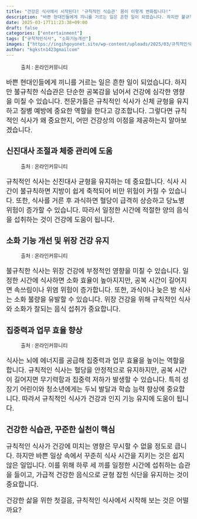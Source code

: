 ```yaml
---
title: "건강은 식사에서 시작된다! '규칙적인 식습관' 몸이 이렇게 변화됩니다!"
description: "바쁜 현대인들에게 끼니를 거르는 일은 흔한 일이 되었습니다. 하지만 불규칙한 식습관은 단순한 공복감을 넘어서 건강에 심각한 영향을 미칠 수 있습니다. 전문가들은 규칙적인 식사가 신체 균형을 유지하고 질병 예방에 중요한 역할을 한다고 강조합니다. 그렇다면 규칙적인 식사가"
date: 2025-03-17T11:23:38+09:00
draft: false
categories: ["entertainment"]
tags: ["규칙적인식사", "소화기능개선"]
images: ["https://ingihgoyonet.site/wp-content/uploads/2025/03/규칙적인식사.webp", "https://ingihgoyonet.site/wp-content/uploads/2025/03/신진대사균형.webp", "https://ingihgoyonet.site/wp-content/uploads/2025/03/소화기간개선.webp", "https://ingihgoyonet.site/wp-content/uploads/2025/03/집중-1024x683.jpg"]
author: "kgkstn1423gmailcom"
---
```


<figure ><img src="https://ingihgoyonet.site/wp-content/uploads/2025/03/규칙적인식사.webp" alt="" style="aspect-ratio:16/9;object-fit:cover"/><figcaption >출처 : 온라인커뮤니티</figcaption></figure> <p style="font-size:18px">바쁜 현대인들에게 끼니를 거르는 일은 흔한 일이 되었습니다. 하지만 불규칙한 식습관은 단순한 공복감을 넘어서 건강에 심각한 영향을 미칠 수 있습니다. 전문가들은 규칙적인 식사가 신체 균형을 유지하고 질병 예방에 중요한 역할을 한다고 강조합니다. 그렇다면 규칙적인 식사가 왜 중요한지, 어떤 건강상의 이점을 제공하는지 알아보겠습니다.</p> <h2 >신진대사 조절과 체중 관리에 도움</h2> <figure ><img src="https://ingihgoyonet.site/wp-content/uploads/2025/03/신진대사균형.webp" alt="" style="aspect-ratio:16/9;object-fit:cover"/><figcaption >출처 : 온라인커뮤니티</figcaption></figure> <p style="font-size:18px">규칙적인 식사는 신진대사 균형을 유지하는 데 중요합니다. 식사 시간이 불규칙하면 지방이 쉽게 축적되어 비만 위험이 커질 수 있습니다. 또한, 식사를 거른 후 과식하면 혈당이 급격히 상승하고 당뇨병 위험이 증가할 수 있습니다. 따라서 일정한 시간에 적절한 양의 음식을 섭취하는 것이 건강에 도움이 됩니다.</p> <h2 >소화 기능 개선 및 위장 건강 유지</h2> <figure ><img src="https://ingihgoyonet.site/wp-content/uploads/2025/03/소화기간개선.webp" alt="" style="aspect-ratio:16/9;object-fit:cover"/><figcaption >출처 : 온라인커뮤니티</figcaption></figure> <p style="font-size:18px">불규칙한 식사는 위장 건강에 부정적인 영향을 미칠 수 있습니다. 일정한 시간에 식사하면 소화 효율이 높아지지만, 공복 시간이 길어지면 속쓰림이나 위염 위험이 증가합니다. 또한, 과식이나 늦은 밤 식사는 소화 불량을 유발할 수 있습니다. 위장 건강을 위해 규칙적인 식사와 소화가 잘되는 음식 섭취가 중요합니다.</p> <h2 >집중력과 업무 효율 향상</h2> <figure ><img src="https://ingihgoyonet.site/wp-content/uploads/2025/03/집중-1024x683.jpg" alt="" style="aspect-ratio:16/9;object-fit:cover"/><figcaption >출처 : 온라인커뮤니티</figcaption></figure> <p style="font-size:18px">식사는 뇌에 에너지를 공급해 집중력과 업무 효율을 높이는 역할을 합니다. 규칙적인 식사는 혈당을 안정적으로 유지하지만, 공복 시간이 길어지면 무기력함과 집중력 저하가 발생할 수 있습니다. 특히 성장기 어린이와 청소년에게는 두뇌 발달과 학습 능력 향상에 중요합니다. 따라서 규칙적인 식사가 건강과 인지 기능 유지에 도움이 됩니다.</p> <h2 >건강한 식습관, 꾸준한 실천이 핵심</h2> <p style="font-size:18px">규칙적인 식사가 건강에 미치는 영향은 무시할 수 없을 정도로 큽니다. 하지만 바쁜 일상 속에서 꾸준히 식사 시간을 지키는 것은 쉽지 않은 일입니다. 이를 위해 하루 세 끼를 일정한 시간에 섭취하는 습관을 들이고, 가급적 건강한 음식으로 균형 잡힌 식단을 유지하는 것이 중요합니다.</p> <p style="font-size:18px">건강한 삶을 위한 첫걸음, 규칙적인 식사에서 시작해 보는 것은 어떨까요?</p>